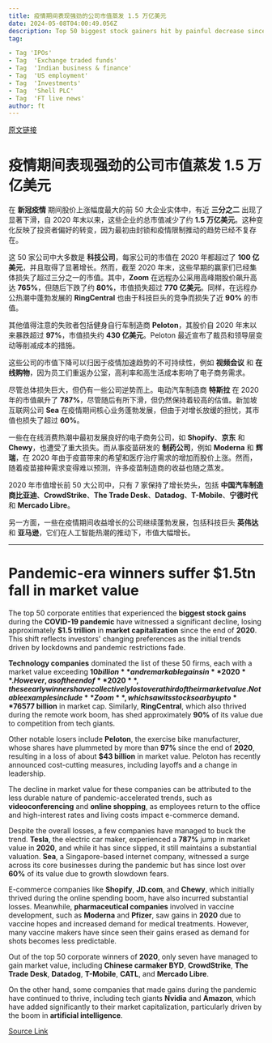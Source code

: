 ```yaml
---
title: 疫情期间表现强劲的公司市值蒸发 1.5 万亿美元
date: 2024-05-08T04:00:49.056Z
description: Top 50 biggest stock gainers hit by painful decrease since the end of 2020 as lockdown trends fade
tag: 

- Tag 'IPOs'
- Tag  'Exchange traded funds'
- Tag  'Indian business & finance'
- Tag  'US employment'
- Tag  'Investments'
- Tag  'Shell PLC'
- Tag  'FT live news'
author: ft
---
```


[原文链接](https://ft.com/content/8faaafb4-e170-48ce-8957-9f93c0f41c4a)

# 疫情期间表现强劲的公司市值蒸发 1.5 万亿美元

在 **新冠疫情** 期间股价上涨幅度最大的前 50 大企业实体中，有近 **三分之二** 出现了显著下滑，自 2020 年末以来，这些企业的总市值减少了约 **1.5 万亿美元**。这种变化反映了投资者偏好的转变，因为最初由封锁和疫情限制推动的趋势已经不复存在。

这 50 家公司中大多数是 **科技公司**，每家公司的市值在 2020 年都超过了 **100 亿美元**，并且取得了显著增长。然而，截至 2020 年末，这些早期的赢家们已经集体损失了超过三分之一的市值。其中，**Zoom** 在远程办公采用高峰期股价飙升高达 **765%**，但随后下跌了约 **80%**，市值损失超过 **770 亿美元**。同样，在远程办公热潮中蓬勃发展的 **RingCentral** 也由于科技巨头的竞争而损失了近 **90%** 的市值。

其他值得注意的失败者包括健身自行车制造商 **Peloton**，其股价自 2020 年末以来暴跌超过 **97%**，市值损失约 **430 亿美元**。Peloton 最近宣布了裁员和领导层变动等削减成本的措施。

这些公司的市值下降可以归因于疫情加速趋势的不可持续性，例如 **视频会议** 和 **在线购物**，因为员工们重返办公室，高利率和高生活成本影响了电子商务需求。

尽管总体损失巨大，但仍有一些公司逆势而上。电动汽车制造商 **特斯拉** 在 2020 年的市值飙升了 **787%**，尽管随后有所下滑，但仍然保持着较高的估值。新加坡互联网公司 **Sea** 在疫情期间核心业务蓬勃发展，但由于对增长放缓的担忧，其市值也损失了超过 **60%**。

一些在在线消费热潮中最初发展良好的电子商务公司，如 **Shopify**、**京东** 和 **Chewy**，也遭受了重大损失。而从事疫苗研发的 **制药公司**，例如 **Moderna** 和 **辉瑞**，在 2020 年由于疫苗带来的希望和医疗治疗需求的增加而股价上涨。然而，随着疫苗接种需求变得难以预测，许多疫苗制造商的收益也随之蒸发。

2020 年市值增长前 50 大公司中，只有 7 家保持了增长势头，包括 **中国汽车制造商比亚迪**、**CrowdStrike**、**The Trade Desk**、**Datadog**、**T-Mobile**、**宁德时代** 和 **Mercado Libre**。

另一方面，一些在疫情期间收益增长的公司继续蓬勃发展，包括科技巨头 **英伟达** 和 **亚马逊**，它们在人工智能热潮的推动下，市值大幅增长。

---

# Pandemic-era winners suffer $1.5tn fall in market value

The top 50 corporate entities that experienced the **biggest stock gains** during the **COVID-19 pandemic** have witnessed a significant decline, losing approximately **$1.5 trillion** in **market capitalization** since the end of **2020**. This shift reflects investors' changing preferences as the initial trends driven by lockdowns and pandemic restrictions fade. 

**Technology companies** dominated the list of these 50 firms, each with a market value exceeding **$10 billion** and remarkable gains in **2020**. However, as of the end of **2020**, these early winners have collectively lost over a third of their market value. Notable examples include **Zoom**, which saw its stock soar by up to **765%** during the peak of remote work adoption, only to fall by about **80%** since then, resulting in a loss of over **$77 billion** in market cap. Similarly, **RingCentral**, which also thrived during the remote work boom, has shed approximately **90%** of its value due to competition from tech giants. 

Other notable losers include **Peloton**, the exercise bike manufacturer, whose shares have plummeted by more than **97%** since the end of **2020**, resulting in a loss of about **$43 billion** in market value. Peloton has recently announced cost-cutting measures, including layoffs and a change in leadership. 

The decline in market value for these companies can be attributed to the less durable nature of pandemic-accelerated trends, such as **videoconferencing** and **online shopping**, as employees return to the office and high-interest rates and living costs impact e-commerce demand. 

Despite the overall losses, a few companies have managed to buck the trend. **Tesla**, the electric car maker, experienced a **787%** jump in market value in **2020**, and while it has since slipped, it still maintains a substantial valuation. **Sea**, a Singapore-based internet company, witnessed a surge across its core businesses during the pandemic but has since lost over **60%** of its value due to growth slowdown fears. 

E-commerce companies like **Shopify**, **JD.com**, and **Chewy**, which initially thrived during the online spending boom, have also incurred substantial losses. Meanwhile, **pharmaceutical companies** involved in vaccine development, such as **Moderna** and **Pfizer**, saw gains in **2020** due to vaccine hopes and increased demand for medical treatments. However, many vaccine makers have since seen their gains erased as demand for shots becomes less predictable. 

Out of the top 50 corporate winners of **2020**, only seven have managed to gain market value, including **Chinese carmaker BYD**, **CrowdStrike**, **The Trade Desk**, **Datadog**, **T-Mobile**, **CATL**, and **Mercado Libre**. 

On the other hand, some companies that made gains during the pandemic have continued to thrive, including tech giants **Nvidia** and **Amazon**, which have added significantly to their market capitalization, particularly driven by the boom in **artificial intelligence**.

[Source Link](https://ft.com/content/8faaafb4-e170-48ce-8957-9f93c0f41c4a)

